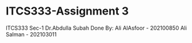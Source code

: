 # ITCS333-Assignment 3
ITCS333 Sec-1
Dr.Abdulla Subah
Done By:
Ali AlAsfoor - 202100850
Ali Salman   - 202103011
